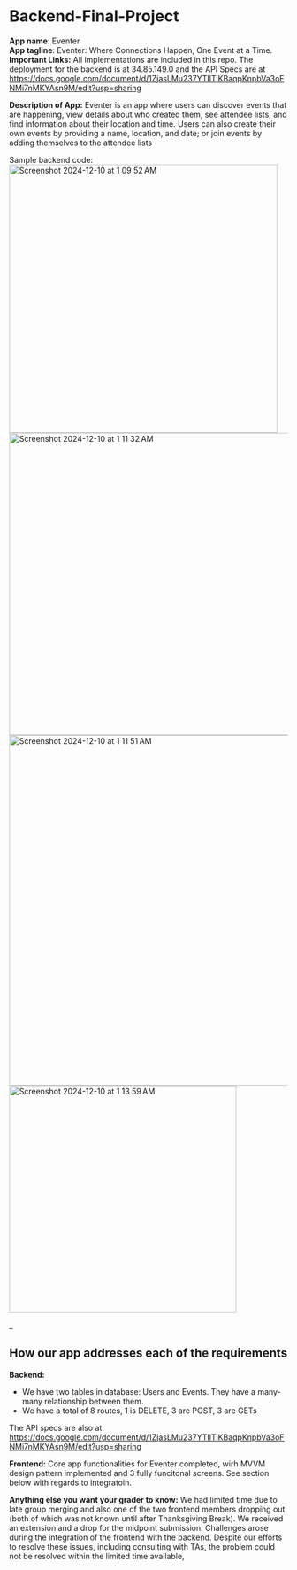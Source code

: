 # Backend-Final-Project
**App name**: Eventer  
**App tagline**: Eventer: Where Connections Happen, One Event at a Time.   
**Important Links:** All implementations are included in this repo. The deployment for the backend is at 34.85.149.0 and the API Specs are at https://docs.google.com/document/d/1ZjasLMu237YTIlTiKBaqpKnpbVa3oFNMi7nMKYAsn9M/edit?usp=sharing   

**Description of App:** 
Eventer is an app where users can discover events that are happening, view details about who created them, see attendee lists, and find information about their location and time. Users can also create their own events by providing a name, location, and date; or join events by adding themselves to the attendee lists

Sample backend code:
<img width="485" alt="Screenshot 2024-12-10 at 1 09 52 AM" src="https://github.com/user-attachments/assets/9ca69fda-40a3-4ba2-8057-e0378eab66dd">
<img width="546" alt="Screenshot 2024-12-10 at 1 11 32 AM" src="https://github.com/user-attachments/assets/365a52a4-a5af-4e88-a919-00dc0b3bc615">
<img width="633" alt="Screenshot 2024-12-10 at 1 11 51 AM" src="https://github.com/user-attachments/assets/798189c7-6638-4aba-879e-cb71e29bad79">
<img width="411" alt="Screenshot 2024-12-10 at 1 13 59 AM" src="https://github.com/user-attachments/assets/95ee65a6-7b67-476f-ab12-2e4742525ccb">

_ 
## How our app addresses each of the requirements

**Backend:**
- We have two tables in database: Users and Events. They have a many-many relationship between them. 
- We have a total of 8 routes, 1 is DELETE, 3 are POST, 3 are GETs  

The API specs are also at https://docs.google.com/document/d/1ZjasLMu237YTIlTiKBaqpKnpbVa3oFNMi7nMKYAsn9M/edit?usp=sharing 

**Frontend:**
Core app functionalities for Eventer completed, wirh MVVM design pattern implemented and 3 fully funcitonal screens. See section below with regards to integratoin. 

**Anything else you want your grader to know:**
  We had limited time due to late group merging and also one of the two frontend members dropping out (both of which was not known until after Thanksgiving Break). We received an extension and a drop for the midpoint submission. Challenges arose during the integration of the frontend with the backend. Despite our efforts to resolve these issues, including consulting with TAs, the problem could not be resolved within the limited time available,
